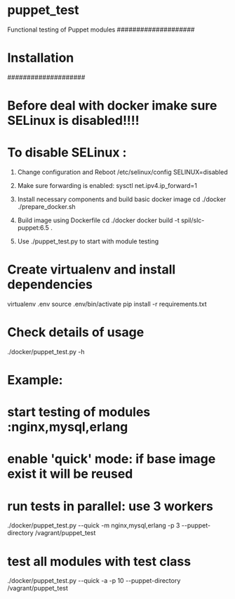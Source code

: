 puppet_test
===========

Functional testing of Puppet modules
####################
#   Installation   #
####################

# Before deal with docker imake sure SELinux is disabled!!!!
# To disable SELinux :
1) Change configuration and Reboot
/etc/selinux/config
SELINUX=disabled


2) Make sure forwarding is enabled:
sysctl net.ipv4.ip_forward=1

3) Install necessary components and build basic docker image
cd ./docker
./prepare_docker.sh

4) Build image using Dockerfile
cd ./docker
docker build -t spil/slc-puppet:6.5 .

5) Use ./puppet_test.py to start with module testing
# Create virtualenv and install dependencies
virtualenv .env
source .env/bin/activate
pip install -r requirements.txt

# Check details of usage
./docker/puppet_test.py -h

# Example:
# start testing of modules :nginx,mysql,erlang
# enable 'quick' mode:  if base image exist it will be reused
# run tests in parallel: use 3 workers
./docker/puppet_test.py --quick -m nginx,mysql,erlang -p 3 --puppet-directory /vagrant/puppet_test
# test all modules with test class
./docker/puppet_test.py --quick -a -p 10 --puppet-directory /vagrant/puppet_test
